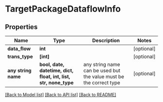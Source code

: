 # TargetPackageDataflowInfo


## Properties
Name | Type | Description | Notes
------------ | ------------- | ------------- | -------------
**data_flow** | **int** |  | [optional] 
**trans_type** | **[int]** |  | [optional] 
**any string name** | **bool, date, datetime, dict, float, int, list, str, none_type** | any string name can be used but the value must be the correct type | [optional]

[[Back to Model list]](../README.md#documentation-for-models) [[Back to API list]](../README.md#documentation-for-api-endpoints) [[Back to README]](../README.md)


